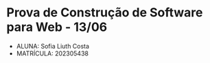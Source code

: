 # Prova de Construção de Software para Web - 13/06

+ ALUNA: Sofia Liuth Costa
+ MATRÍCULA: 202305438
